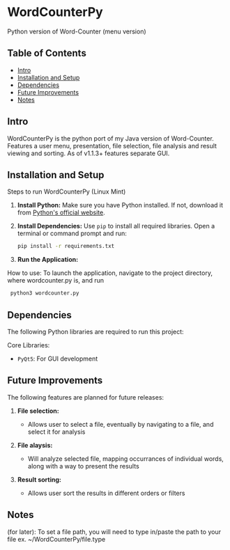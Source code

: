 # WordCounterPy
Python version of Word-Counter (menu version)

## Table of Contents
- [Intro](#introduction)
- [Installation and Setup](#installation-and-setup)
- [Dependencies](#dependencies)
- [Future Improvements](#future-improvements)
- [Notes](#notes)

## Intro

WordCounterPy is the python port of my Java version of Word-Counter. Features a user menu, presentation, file selection, file analysis and result viewing and sorting. As of v1.1.3+ features separate GUI.

## Installation and Setup

Steps to run WordCounterPy (Linux Mint)

1. **Install Python:**
   Make sure you have Python installed. If not, download it from [Python's official website](https://www.python.org/downloads/).

2. **Install Dependencies:**
   Use `pip` to install all required libraries. Open a terminal or command prompt and run:
   ```bash
   pip install -r requirements.txt
   ```
3. **Run the Application:**

How to use:
   To launch the application, navigate to the project directory, where wordcounter.py is, and run 
   ```bash
    python3 wordcounter.py
   ```

## Dependencies
The following Python libraries are required to run this project:

Core Libraries:

- `PyQt5`: For GUI development

## Future Improvements
The following features are planned for future releases:

1. **File selection:**
    - Allows user to select a file, eventually by navigating to a file, and select it for analysis

2. **File alaysis:**
    - Will analyze selected file, mapping occurrances of individual words, along with a way to present the results

3. **Result sorting:**
    - Allows user sort the results in different orders or filters


## Notes
(for later):
To set a file path, you will need to type in/paste the path to your file
ex. ~/WordCounterPy/file.type
